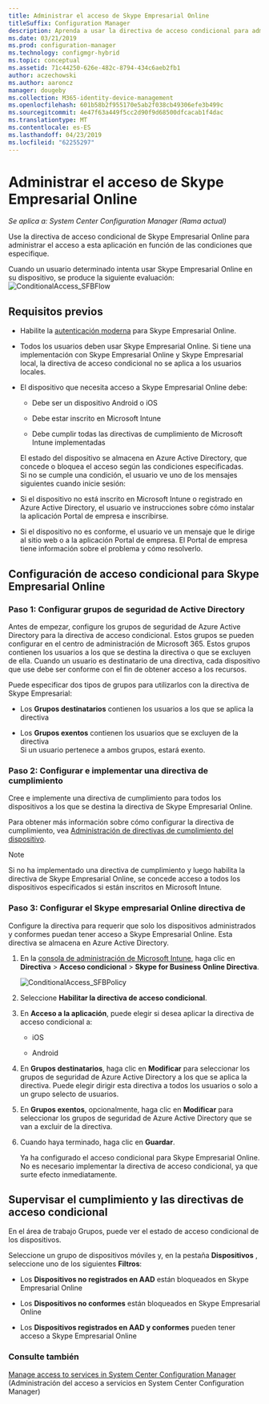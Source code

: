 ```yaml
---
title: Administrar el acceso de Skype Empresarial Online
titleSuffix: Configuration Manager
description: Aprenda a usar la directiva de acceso condicional para administrar el acceso a Skype Empresarial Online.
ms.date: 03/21/2019
ms.prod: configuration-manager
ms.technology: configmgr-hybrid
ms.topic: conceptual
ms.assetid: 71c44250-626e-482c-8794-434c6aeb2fb1
author: aczechowski
ms.author: aaroncz
manager: dougeby
ms.collection: M365-identity-device-management
ms.openlocfilehash: 601b58b2f955170e5ab2f038cb49306efe3b499c
ms.sourcegitcommit: 4e47f63a449f5cc2d90f9d68500dfcacab1f4dac
ms.translationtype: MT
ms.contentlocale: es-ES
ms.lasthandoff: 04/23/2019
ms.locfileid: "62255297"
---
```

# <a name="manage-skype-for-business-online-access"></a>Administrar el acceso de Skype Empresarial Online

*Se aplica a: System Center Configuration Manager (Rama actual)*


Use la directiva de acceso condicional de Skype Empresarial Online para administrar el acceso a esta aplicación en función de las condiciones que especifique.  


 Cuando un usuario determinado intenta usar Skype Empresarial Online en su dispositivo, se produce la siguiente evaluación:![ConditionalAccess&#95;SFBFlow](media/ConditionalAccess_SFBFlow.png)  

## <a name="prerequisites"></a>Requisitos previos  

- Habilite la [autenticación moderna](https://aka.ms/SkypeModernAuth) para Skype Empresarial Online.   

- Todos los usuarios deben usar Skype Empresarial Online. Si tiene una implementación con Skype Empresarial Online y Skype Empresarial local, la directiva de acceso condicional no se aplica a los usuarios locales.  

- El dispositivo que necesita acceso a Skype Empresarial Online debe:  

  -   Debe ser un dispositivo Android o iOS

  -   Debe estar inscrito en Microsoft Intune

  -   Debe cumplir todas las directivas de cumplimiento de Microsoft Intune implementadas

  El estado del dispositivo se almacena en Azure Active Directory, que concede o bloquea el acceso según las condiciones especificadas.  
  Si no se cumple una condición, el usuario ve uno de los mensajes siguientes cuando inicie sesión:  

- Si el dispositivo no está inscrito en Microsoft Intune o registrado en Azure Active Directory, el usuario ve instrucciones sobre cómo instalar la aplicación Portal de empresa e inscribirse.  

- Si el dispositivo no es conforme, el usuario ve un mensaje que le dirige al sitio web o a la aplicación Portal de empresa. El Portal de empresa tiene información sobre el problema y cómo resolverlo.  

## <a name="configure-conditional-access-for-skype-for-business-online"></a>Configuración de acceso condicional para Skype Empresarial Online  

### <a name="step-1-configure-active-directory-security-groups"></a>Paso 1: Configurar grupos de seguridad de Active Directory  
 Antes de empezar, configure los grupos de seguridad de Azure Active Directory para la directiva de acceso condicional. Estos grupos se pueden configurar en el centro de administración de Microsoft 365. Estos grupos contienen los usuarios a los que se destina la directiva o que se excluyen de ella. Cuando un usuario es destinatario de una directiva, cada dispositivo que use debe ser conforme con el fin de obtener acceso a los recursos.  

 Puede especificar dos tipos de grupos para utilizarlos con la directiva de Skype Empresarial:  

-   Los **Grupos destinatarios** contienen los usuarios a los que se aplica la directiva  

-   Los **Grupos exentos** contienen los usuarios que se excluyen de la directiva  
    Si un usuario pertenece a ambos grupos, estará exento.  

### <a name="step-2-configure-and-deploy-a-compliance-policy"></a>Paso 2: Configurar e implementar una directiva de cumplimiento  
 Cree e implemente una directiva de cumplimiento para todos los dispositivos a los que se destina la directiva de Skype Empresarial Online.  

 Para obtener más información sobre cómo configurar la directiva de cumplimiento, vea [Administración de directivas de cumplimiento del dispositivo](../../protect/deploy-use/device-compliance-policies.md).  

> [!NOTE]  
>  Si no ha implementado una directiva de cumplimiento y luego habilita la directiva de Skype Empresarial Online, se concede acceso a todos los dispositivos especificados si están inscritos en Microsoft Intune.  


### <a name="step-3-configure-the-skype-for-business-online-policy"></a>Paso 3: Configurar el Skype empresarial Online directiva de  
 Configure la directiva para requerir que solo los dispositivos administrados y conformes puedan tener acceso a Skype Empresarial Online. Esta directiva se almacena en Azure Active Directory.  

1. En la [consola de administración de Microsoft Intune](https://manage.microsoft.com), haga clic en **Directiva** > **Acceso condicional** > **Skype for Business Online Directiva**.  

    ![ConditionalAccess&#95;SFBPolicy](media/ConditionalAccess_SFBPolicy.png)  

2. Seleccione **Habilitar la directiva de acceso condicional**.  

3. En **Acceso a la aplicación**, puede elegir si desea aplicar la directiva de acceso condicional a:  

   -   iOS  

   -   Android  

4. En **Grupos destinatarios**, haga clic en **Modificar** para seleccionar los grupos de seguridad de Azure Active Directory a los que se aplica la directiva. Puede elegir dirigir esta directiva a todos los usuarios o solo a un grupo selecto de usuarios.  

5. En **Grupos exentos**, opcionalmente, haga clic en **Modificar** para seleccionar los grupos de seguridad de Azure Active Directory que se van a excluir de la directiva.  

6. Cuando haya terminado, haga clic en **Guardar**.  

   Ya ha configurado el acceso condicional para Skype Empresarial Online. No es necesario implementar la directiva de acceso condicional, ya que surte efecto inmediatamente.  

## <a name="monitor-the-compliance-and-conditional-access-policies"></a>Supervisar el cumplimiento y las directivas de acceso condicional  
 En el área de trabajo Grupos, puede ver el estado de acceso condicional de los dispositivos.  

 Seleccione un grupo de dispositivos móviles y, en la pestaña **Dispositivos** , seleccione uno de los siguientes **Filtros**:  

-   Los **Dispositivos no registrados en AAD** están bloqueados en Skype Empresarial Online

-   Los **Dispositivos no conformes** están bloqueados en Skype Empresarial Online  

-   Los **Dispositivos registrados en AAD y conformes** pueden tener acceso a Skype Empresarial Online  

### <a name="see-also"></a>Consulte también  

 [Manage access to services in System Center Configuration Manager](../../protect/deploy-use/device-compliance-policies.md) (Administración del acceso a servicios en System Center Configuration Manager)

